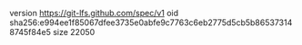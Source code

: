 version https://git-lfs.github.com/spec/v1
oid sha256:e994ee1f85067dfee3735e0abfe9c7763c6eb2775d5cb5b865373148745f84e5
size 22050
